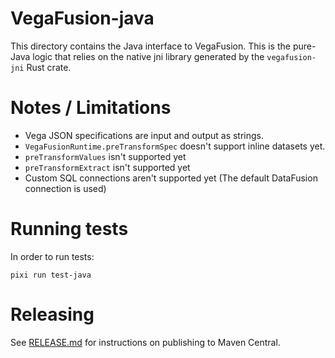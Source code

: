 # VegaFusion-java
This directory contains the Java interface to VegaFusion. This is the pure-Java logic that relies on the native jni library generated by the `vegafusion-jni` Rust crate.

# Notes / Limitations
 - Vega JSON specifications are input and output as strings.
 - `VegaFusionRuntime.preTransformSpec` doesn't support inline datasets yet. 
 - `preTransformValues` isn't supported yet
 - `preTransformExtract` isn't supported yet
 - Custom SQL connections aren't supported yet (The default DataFusion connection is used)

# Running tests
In order to run tests:

```
pixi run test-java
```

# Releasing
See [RELEASE.md](../RELEASE.md) for instructions on publishing to Maven Central.
